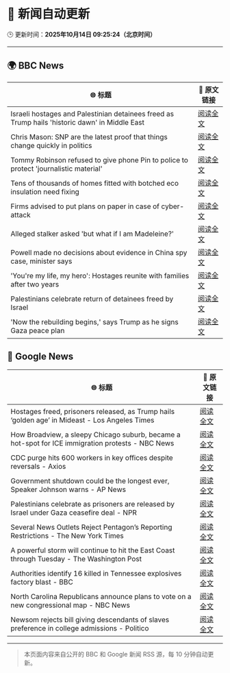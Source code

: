 # 🧠 新闻自动更新

🕒 更新时间：**2025年10月14日 09:25:24（北京时间）**

---

## 🌍 BBC News

| 🌐 标题 | 🔗 原文链接 |
|--------|-------------|
| Israeli hostages and Palestinian detainees freed as Trump hails 'historic dawn' in Middle East | [阅读全文](https://www.bbc.com/news/articles/c740jx07vz0o?at_medium=RSS&at_campaign=rss) |
| Chris Mason: SNP are the latest proof that things change quickly in politics | [阅读全文](https://www.bbc.com/news/articles/cdx4lz0789xo?at_medium=RSS&at_campaign=rss) |
| Tommy Robinson refused to give phone Pin to police to protect 'journalistic material' | [阅读全文](https://www.bbc.com/news/articles/c2lp1k7pnpno?at_medium=RSS&at_campaign=rss) |
| Tens of thousands of homes fitted with botched eco insulation need fixing | [阅读全文](https://www.bbc.com/news/articles/c3w965gz8zgo?at_medium=RSS&at_campaign=rss) |
| Firms advised to put plans on paper in case of cyber-attack | [阅读全文](https://www.bbc.com/news/articles/ced61xv967lo?at_medium=RSS&at_campaign=rss) |
| Alleged stalker asked 'but what if I am Madeleine?' | [阅读全文](https://www.bbc.com/news/articles/c14pzpx4g4go?at_medium=RSS&at_campaign=rss) |
| Powell made no decisions about evidence in China spy case, minister says | [阅读全文](https://www.bbc.com/news/articles/cvg4r177k52o?at_medium=RSS&at_campaign=rss) |
| 'You're my life, my hero': Hostages reunite with families after two years | [阅读全文](https://www.bbc.com/news/articles/cyv8p8m4qg6o?at_medium=RSS&at_campaign=rss) |
| Palestinians celebrate return of detainees freed by Israel | [阅读全文](https://www.bbc.com/news/articles/cr430epq45go?at_medium=RSS&at_campaign=rss) |
| 'Now the rebuilding begins,' says Trump  as he signs Gaza peace plan | [阅读全文](https://www.bbc.com/news/articles/c709jxxrrvlo?at_medium=RSS&at_campaign=rss) |

## 📰 Google News

| 🌐 标题 | 🔗 原文链接 |
|--------|-------------|
| Hostages freed, prisoners released, as Trump hails ‘golden age’ in Mideast - Los Angeles Times | [阅读全文](https://news.google.com/rss/articles/CBMi0gFBVV95cUxNRlJlT054NFlzUlVaeTdnYmRGc2lJM3pPVzdiYTFxVnlaZ1VFb2FTbGF2eG94SWJPTXc2Tml1RWxIRmRoUlRiRDg1NFBrWmV0WGd6eXZLcFpnNmZNVjJjNGxZQmhSSUNFZHBJU2RxOFJHUjltUTVLOFFTSXBtYmY5MjdTRXhyc1hGUTZNSHlfS1NzWTBZczk2cWp3QVI5Q0ZtWi1qUC1JdjRkb2tUU05UU0VwdktvUklnb0g4dGlFYVBMZkdid0RHSGRUWGc3QTVSUHc?oc=5) |
| How Broadview, a sleepy Chicago suburb, became a hot-spot for ICE immigration protests - NBC News | [阅读全文](https://news.google.com/rss/articles/CBMioAFBVV95cUxOSlhDLTBPOWdxZFhBT2FtOVYwSE5vWVViWElNN0htZExfMnduTWNNWDhHc1RvY1RZQkN5aTVlTmduWWd4VmtfWm8yNE5QdEw4ZWtZT3dHRGw3WmM2U0MtSlFRald0dHBCcWF3UHBoVmYtcDBYOVd3aldsRnhabEU4SVhOQ3Y4am1xQ1dDam5PSHR4TUU1M01OY0dvd1dHd2Np0gFWQVVfeXFMTUt5LXpQM2tqWE9CaUE2UnJXN0xybXRpcXZqcUlCSVc4U3Z3cGp3a3dGVi1Dd1ZRYnJYZFZlR0dpLUVTTE52SkpoLTBIVUptc1ZyM19MSUE?oc=5) |
| CDC purge hits 600 workers in key offices despite reversals - Axios | [阅读全文](https://news.google.com/rss/articles/CBMid0FVX3lxTE4xQ21PUEJGV2ZzamczRWhSUnEzTDJfTmFwaXNsc0tSc0RpWEN6eFM3Q2R5dl9vd29oSU9fT2F6Z3FRdFVtMk1wU2FieTg3SGZDd3huWUtMTW10eWlzN01pdG5VUFVPT201VmhadU54UGNqbkM2NUw4?oc=5) |
| Government shutdown could be the longest ever, Speaker Johnson warns - AP News | [阅读全文](https://news.google.com/rss/articles/CBMiuAFBVV95cUxPLURHbmZIV1JvTnoxcGpsTmxsWnZVd20xb3FUcGluMWRFbXZZTXpfLVZxUGJzSnRQblZLOWZyc2dYODZmVUZROWVKWHhWaV9wMXN4Qi15Y09LOC0xMUE0NXBGY1lRdFJ0T1VYT1lmTWJzQjkwVDJmYkJCMENvS2Y2WWxyazB5TmUyYXJUaXRyMHVaWE1NbzBHRVhDVS1tZFF0UTZURldCSmN0azliWnY4QnFmWEdPQ1c1?oc=5) |
| Palestinians celebrate as prisoners are released by Israel under Gaza ceasefire deal - NPR | [阅读全文](https://news.google.com/rss/articles/CBMiggFBVV95cUxQNWNRQTBBZWl2cUNTeUlYeEowNngxMWx2V1gxcUFuS3ItaGxaay1aS0lhTFlfLWUyV21YSzdMVUwzcjAySG83N0Ixcm80MEVtb3RnR1BoYXpxRlJRYXNEYzdoN3dka1Z5eHhlZFNuclZWcXRoSVNSS2JDN09Kc0VkdnZB?oc=5) |
| Several News Outlets Reject Pentagon’s Reporting Restrictions - The New York Times | [阅读全文](https://news.google.com/rss/articles/CBMiiwFBVV95cUxOcEpMRnJQdVMtUmkxZ29wMDkwazdycTFTRGNTYlZWaEVIcDJaRW1NTzc4bVZsYjh5aFZjcG01TkRXc2hBbnp5MlIydE9IY1Zwb3BkX3RVXzloajJGT1pxc3RVVXlxYmI5cGhEQU56Y2ZCaThZVk1UNkRTdzdyZ0dRNDMwVzhERW9QSTRV?oc=5) |
| A powerful storm will continue to hit the East Coast through Tuesday - The Washington Post | [阅读全文](https://news.google.com/rss/articles/CBMikgFBVV95cUxOSjlOTEFkQ0gxZ0VBdkY3VURINDNUOG9LTWZrM21rYmlPbUZzbjBfUTRSVVVDSk1UU1RuQWdBZ2pBUEhpQVlQZGs3R0k3T1B6dEJqYzQ3RVNWLUM0U3BvVEo4ZTZkR2s3dk5NbUN6UGFOVXBva3ZGX2FidG96dTJxMF92X2RKR2prOTN1UVFVb0VBZw?oc=5) |
| Authorities identify 16 killed in Tennessee explosives factory blast - BBC | [阅读全文](https://news.google.com/rss/articles/CBMiWkFVX3lxTE44RHZhd0tLTGZVRHdOMXgwbm56VnJWTFVjQVF1X0lyZVpHTkpGXy1aTDFlaFZnaVUzeldheXdLYTZnaHhUc2t3M2xNTjA1ZTN1NEdqZXpOdENXdw?oc=5) |
| North Carolina Republicans announce plans to vote on a new congressional map - NBC News | [阅读全文](https://news.google.com/rss/articles/CBMivwFBVV95cUxPYXUzanh2OTYtelN4eFNQSXVhdDJuRHZEV2J6d3RRdUd3YVJaVExCMlctenhmX3R2TlE1aVY5Z2tfQlNNVkVLMko5dUxwdkZDbWo5Y1NBYm9yUzVrQW5tWkRQZmZkZlNuZ2pPYmVHOWdrRnJrYmtVdk9LSm1qaWhoSmhISWFpT0g5UVNoMVh3dGRwNndkcy0wZ3VEdzBEWkFWc2hlZERjTXJITTdwN2hGa01Lb3JhcnpCRmtsRnBjMNIBVkFVX3lxTE1yNnRmaG1FcEtteTl3OVdsczVMcjIxMGZWVW9aU0t2ZEJQQkhQUWJtM3ZkclM3aDk5Uy1GcHg5OFM3Z3VJZU1IY2w5a29zSVpKYTY5NzBB?oc=5) |
| Newsom rejects bill giving descendants of slaves preference in college admissions - Politico | [阅读全文](https://news.google.com/rss/articles/CBMixAFBVV95cUxNb3drV3l2ZnVuczNIZlZzdHN4T003RVJyd0R1WUI4bWdsRjFFaUY5a1pMVjMtcU1oTXlPcnByMlRBRDd2MnNPU1kybTZUaVJWcEZNbloyWFFqNU1CUkNnMk1OazNTaXV5RE1oTVJQMlFzMDIxdl9GcjNMdXJQUXNVQVJKOVdoemszbHQ1YjlZUkRoOVBRSTFKWEdIRTlNdFpRd2xWSVd6N3FNeTU2NEk4MmpiV2lvcFhnVGFvUk5Ma01JWlZH?oc=5) |

---
> 本页面内容来自公开的 BBC 和 Google 新闻 RSS 源，每 10 分钟自动更新。